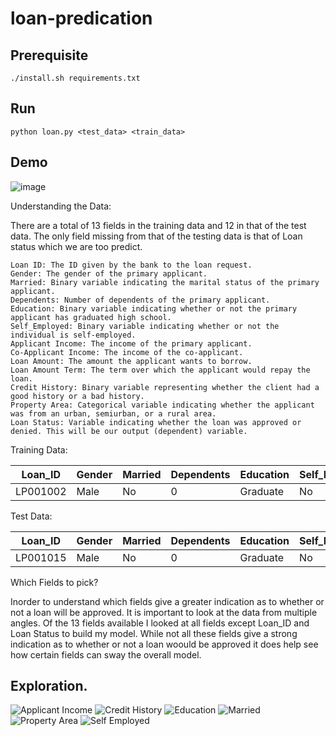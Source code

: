 # loan-predication

## Prerequisite
    ./install.sh requirements.txt
    
## Run
    python loan.py <test_data> <train_data>
    
## Demo
![image](https://user-images.githubusercontent.com/17595044/68384081-c0af1d00-014e-11ea-861e-358a7f8a2c96.png)

Understanding the Data:

There are a total of 13 fields in the training data and 12 in that of the test data. The only field missing from that of the testing data is that of Loan status which we are too predict.

    Loan ID: The ID given by the bank to the loan request.
    Gender: The gender of the primary applicant.
    Married: Binary variable indicating the marital status of the primary applicant.
    Dependents: Number of dependents of the primary applicant.
    Education: Binary variable indicating whether or not the primary applicant has graduated high school.
    Self_Employed: Binary variable indicating whether or not the individual is self-employed.
    Applicant Income: The income of the primary applicant.
    Co-Applicant Income: The income of the co-applicant.
    Loan Amount: The amount the applicant wants to borrow.
    Loan Amount Term: The term over which the applicant would repay the loan.
    Credit History: Binary variable representing whether the client had a good history or a bad history.
    Property Area: Categorical variable indicating whether the applicant was from an urban, semiurban, or a rural area.
    Loan Status: Variable indicating whether the loan was approved or denied. This will be our output (dependent) variable.

Training Data:

| Loan_ID | Gender | Married | Dependents | Education | Self_Employed | ApplicantIncome | CoapplicantIncome | LoanAmount | Loan_Amount_Term | Credit_History | Property_Area | Loan_Status |
| ------- | ------ | ------- | ---------- | --------- | ------------- | --------------- | ----------------- | ---------- | ---------------- | -------------- | ------------- | ----------- |
| LP001002 | Male   | No     | 0           | Graduate | No             | 5849           | 0                 |            | 360              | 1              | Urban          | Y           |


Test Data:

| Loan_ID | Gender | Married | Dependents | Education | Self_Employed | ApplicantIncome | CoapplicantIncome | LoanAmount | Loan_Amount_Term | Credit_History | Property_Area |
| ------- | ------ | ------- | ---------- | --------- | ------------- | --------------- | ----------------- | ---------- | ---------------- | -------------- | ------------- |
| LP001015 | Male   | No     | 0           | Graduate | No             | 5720           | 0                 | 110        | 360              | 1              | Urban         | 


Which Fields to pick?

Inorder to understand which fields give a greater indication as to whether or not a loan will be approved. It is important to look at the data from multiple angles. Of the 13 fields available I looked at all fields except Loan_ID and Loan Status to build my model. While not all these fields give a strong indication as to whether or not a loan woould be approved it does help see how certain fields can sway the overall model.

## Exploration.

![Applicant Income](explore/outuput_applicant_income.png)
![Credit History](explore/outuput_credit_history.png)
![Education](explore/outuput_education.png)
![Married](explore/outuput_married.png)
![Property Area](explore/outuput_property_area.png)
![Self Employed](explore/outuput_self_employed.png)
